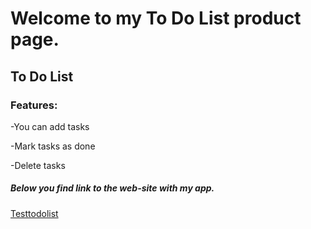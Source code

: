 # Welcome to my To Do List product page.

## To Do List

### Features:
-You can add tasks

-Mark tasks as done

-Delete tasks

##### Below you find link to the web-site with my app.

[Testtodolist](https://testtodolist.netlify.app)
